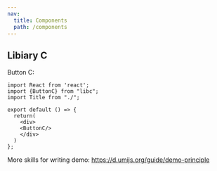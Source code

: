```yaml
---
nav:
  title: Components
  path: /components
---
```


## Libiary C

Button C:

```tsx
import React from 'react';
import {ButtonC} from "libc";
import Title from "./";

export default () => {
  return(
    <div>
    <ButtonC/>
    </div>
  )
};

```

More skills for writing demo: https://d.umijs.org/guide/demo-principle
